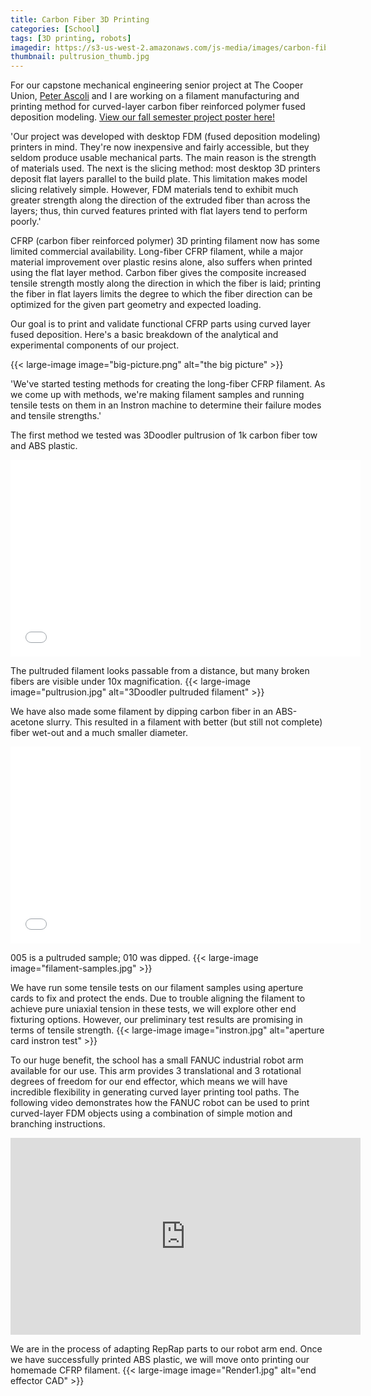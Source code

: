 ```yaml
---
title: Carbon Fiber 3D Printing
categories: [School]
tags: [3D printing, robots]
imagedir: https://s3-us-west-2.amazonaws.com/js-media/images/carbon-fiber
thumbnail: pultrusion_thumb.jpg
---
```


For our capstone mechanical engineering senior project at The Cooper Union, <a href="http://www.peterascoli.com">Peter Ascoli</a> and I are working on a filament manufacturing and printing method for curved-layer carbon fiber reinforced polymer fused deposition modeling. <a href="https://s3.amazonaws.com/jsong.me/Peter+Jackie+Senior+Project+Semester+1+Poster.pdf">View our fall semester project poster here!</a>

'Our project was developed with desktop FDM (fused deposition modeling) printers in mind. They're now inexpensive and fairly accessible, but they seldom produce usable mechanical parts. The main reason is the strength of materials used. The next is the slicing method: most desktop 3D printers deposit flat layers parallel to the build plate. This limitation makes model slicing relatively simple. However, FDM materials tend to exhibit much greater strength along the direction of the extruded fiber than across the layers; thus, thin curved features printed with flat layers tend to perform poorly.'

CFRP (carbon fiber reinforced polymer) 3D printing filament now has some limited commercial availability. Long-fiber CFRP filament, while a major material improvement over plastic resins alone, also suffers when printed using the flat layer method. Carbon fiber gives the composite increased tensile strength mostly along the direction in which the fiber is laid; printing the fiber in flat layers limits the degree to which the fiber direction can be optimized for the given part geometry and expected loading.

Our goal is to print and validate functional CFRP parts using curved layer fused deposition. Here's a basic breakdown of the analytical and experimental components of our project.

{{< large-image image="big-picture.png" alt="the big picture" >}}

'We've started testing methods for creating the long-fiber CFRP filament. As we come up with methods, we're making filament samples and running tensile tests on them in an Instron machine to determine their failure modes and tensile strengths.'

The first method we tested was 3Doodler pultrusion of 1k carbon fiber tow and ABS plastic.

<iframe width="560" height="315" src="//www.youtube.com/embed/BvaDFv_I80I" frameborder="0" allowfullscreen></iframe>

The pultruded filament looks passable from a distance, but many broken fibers are visible under 10x magnification.
{{< large-image image="pultrusion.jpg" alt="3Doodler pultruded filament" >}}

We have also made some filament by dipping carbon fiber in an ABS-acetone slurry. This resulted in a filament with better (but still not complete) fiber wet-out and a much smaller diameter.

<iframe width="560" height="315" src="//www.youtube.com/embed/6i8_cj7t9Mw" frameborder="0" allowfullscreen></iframe>

005 is a pultruded sample; 010 was dipped.
{{< large-image image="filament-samples.jpg" >}}

We have run some tensile tests on our filament samples using aperture cards to fix and protect the ends. Due to trouble aligning the filament to achieve pure uniaxial tension in these tests, we will explore other end fixturing options. However, our preliminary test results are promising in terms of tensile strength.
{{< large-image image="instron.jpg" alt="aperture card instron test" >}}

To our huge benefit, the school has a small FANUC industrial robot arm available for our use. This arm provides 3 translational and 3 rotational degrees of freedom for our end effector, which means we will have incredible flexibility in generating curved layer printing tool paths. The following video demonstrates how the FANUC robot can be used to print curved-layer FDM objects using a combination of simple motion and branching instructions.

<iframe width="560" height="315" src="https://www.youtube.com/embed/Wy3BejQz0mA?list=PLfvOJvcxNZ4-i63-xdD4xOHczMNj5-sN_" frameborder="0" allowfullscreen></iframe>

We are in the process of adapting RepRap parts to our robot arm end. Once we have successfully printed ABS plastic, we will move onto printing our homemade CFRP filament.
{{< large-image image="Render1.jpg" alt="end effector CAD" >}}
